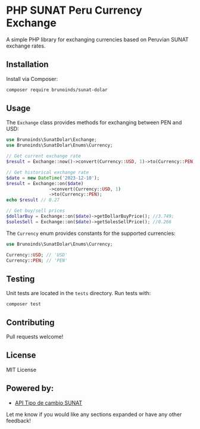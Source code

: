 # PHP SUNAT Peru Currency Exchange

A simple PHP library for exchanging currencies based on Peruvian SUNAT exchange rates.

## Installation

Install via Composer:

```bash
composer require brunoinds/sunat-dolar
```

## Usage

The `Exchange` class provides methods for exchanging between PEN and USD:

```php
use Brunoinds\SunatDolar\Exchange;
use Brunoinds\SunatDolar\Enums\Currency;

// Get current exchange rate
$result = Exchange::now()->convert(Currency::USD, 1)->to(Currency::PEN);

// Get historical exchange rate 
$date = new DateTime('2023-12-10');
$result = Exchange::on($date)
                ->convert(Currency::USD, 1)
                ->to(Currency::PEN);
echo $result // 0.27

// Get buy/sell prices
$dollarBuy = Exchange::on($date)->getDollarBuyPrice(); //3.749;
$solesSell = Exchange::on($date)->getSolesSellPrice(); //0.266
```

The `Currency` enum provides constants for the supported currencies:

```php
use Brunoinds\SunatDolar\Enums\Currency;

Currency::USD; // 'USD'
Currency::PEN; // 'PEN' 
```

## Testing

Unit tests are located in the `tests` directory. Run tests with:

```
composer test
```

## Contributing

Pull requests welcome!

## License

MIT License

## Powered by:
- [API Tipo de cambio SUNAT](https://apis.net.pe/api-tipo-cambio.html)

Let me know if you would like any sections expanded or have any other feedback!
